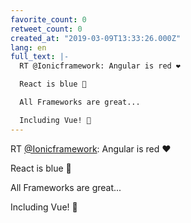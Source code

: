 ```yaml
---
favorite_count: 0
retweet_count: 0
created_at: "2019-03-09T13:33:26.000Z"
lang: en
full_text: |-
  RT @Ionicframework: Angular is red ❤️

  React is blue 💙

  All Frameworks are great...

  Including Vue! 💚
---
```


RT [@Ionicframework](https://twitter.com/Ionicframework): Angular is red ❤️

React is blue 💙

All Frameworks are great...

Including Vue! 💚
